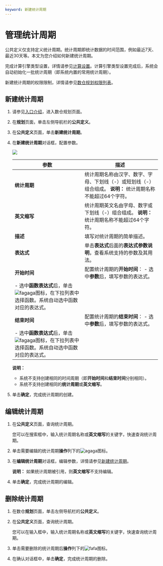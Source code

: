 ```yaml
---
keyword: 新建统计周期
---
```


# 管理统计周期

公共定义仅支持定义统计周期。统计周期即统计数据的时间范围，例如最近7天、最近30天等。本文为您介绍如何新建统计周期。

完成计算引擎类型设置，详情请参见[计算设置](/cn.zh-CN/全局管理/管理中心/计算设置.md)。计算引擎类型设置完成后，系统会自动初始化一批统计周期（即系统内置的常用统计周期）。

新建统计周期的权限限制，详情请参见[数仓规划权限列表](/cn.zh-CN/权限管理/数仓规划权限列表.md)。

## 新建统计周期

1.  请参见[入口介绍](/cn.zh-CN/数仓规划/概述.md)，进入数仓规划页面。

2.  在**规划**页面，单击左侧导航栏的**公共定义**。

3.  在**公共定义**页面，单击**新建统计周期**。

4.  在**新建统计周期**对话框，配置参数。

    ![](https://static-aliyun-doc.oss-accelerate.aliyuncs.com/assets/img/zh-CN/5956948951/p41422.png)

    |参数|描述|
    |--|--|
    |**统计周期**|统计周期名称由汉字、数字、字母、下划线（-）或短划线（-）组合组成。 **说明：** 统计周期名称不能超过64个字符。 |
    |**英文缩写**|统计周期英文名由字母、数字或下划线（-）组合组成。 **说明：** 统计周期名称不能超过64个字符。 |
    |**描述**|填写对统计周期的简单描述。|
    |**表达式**|单击**表达式**后面的**表达式参数说明**，查看系统支持的参数及其用法。|
    |**开始时间**|配置统计周期的**开始时间**：     -   选中**参数**后，填写参数的表达式。
    -   选中**函数表达式**后，单击![fagaga](https://static-aliyun-doc.oss-accelerate.aliyuncs.com/assets/img/zh-CN/7655209951/p93804.png)图标，在下拉列表中选择函数。系统自动选中函数对应的表达式。 |
    |**结束时间**|配置统计周期的**结束时间**：     -   选中**参数**后，填写参数的表达式。
    -   选中**函数表达式**后，单击![fagaga](https://static-aliyun-doc.oss-accelerate.aliyuncs.com/assets/img/zh-CN/7655209951/p93804.png)图标，在下拉列表中选择函数。系统自动选中函数对应的表达式。 |

    **说明：**

    -   系统不支持创建相同的时间周期（即**开始时间**和**结束时间**分别相同）。
    -   系统不支持创建相同的**统计周期**或**英文缩写**。
5.  单击**确定**，完成统计周期的创建。


## 编辑统计周期

1.  在**公共定义**页面，查询统计周期。

    您可以在搜索框中，输入统计周期名称或**英文缩写**的关键字，快速查询统计周期。

2.  单击需要编辑的统计周期**操作**列下的![agaga](https://static-aliyun-doc.oss-accelerate.aliyuncs.com/assets/img/zh-CN/7655209951/p93793.png)图标。

3.  在**编辑统计周期**对话框，编辑参数，详情请参见[新建统计周期](#section_j3j_qew_fla)。

    **说明：** 如果统计周期被引用，则**英文缩写**不支持编辑。

4.  单击**确定**，完成统计周期的编辑。


## 删除统计周期

1.  在数仓**规划**页面，单击左侧导航栏的**公共定义**。

2.  在**公共定义**页面，查询统计周期。

    您可以在输入框中，输入统计周期名称或**英文缩写**的关键字，快速查询统计周期。

3.  单击需要删除的统计周期后**操作**列下的![fafa](https://static-aliyun-doc.oss-accelerate.aliyuncs.com/assets/img/zh-CN/8655209951/p93794.png)图标。

4.  在确认对话框中，单击**确定**，完成统计周期的删除。


